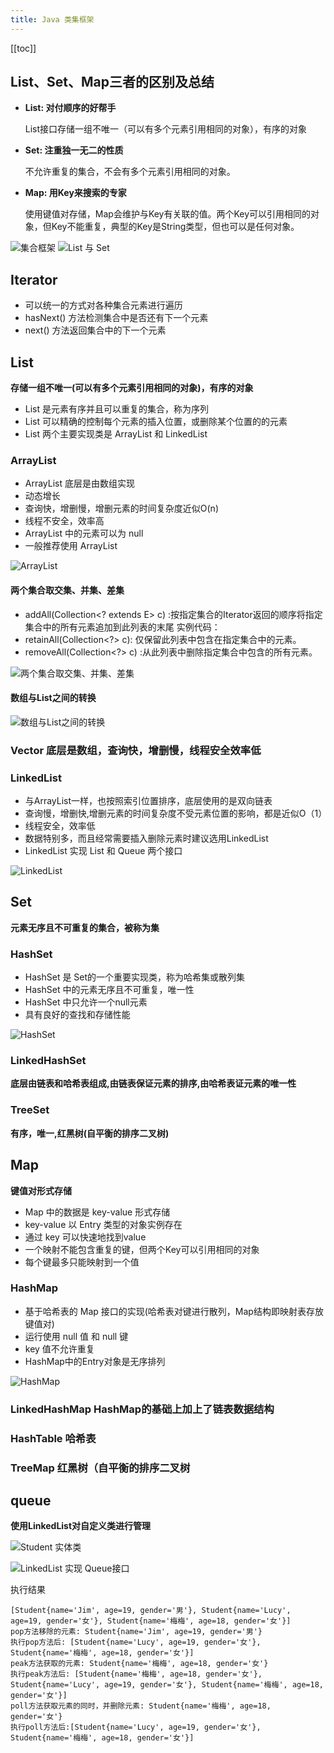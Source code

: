 ```yaml
---
title: Java 类集框架
---
```


[[toc]]


## List、Set、Map三者的区别及总结
- **List: 对付顺序的好帮手**

  List接口存储一组不唯一（可以有多个元素引用相同的对象），有序的对象
- **Set: 注重独一无二的性质**

  不允许重复的集合，不会有多个元素引用相同的对象。

- **Map: 用Key来搜索的专家**

  使用键值对存储，Map会维护与Key有关联的值。两个Key可以引用相同的对象，但Key不能重复，典型的Key是String类型，但也可以是任何对象。

![集合框架](https://images.csthink.com/15546359120650.jpg)
![List 与 Set](https://images.csthink.com/15546363481380.jpg)

## Iterator

- 可以统一的方式对各种集合元素进行遍历
- hasNext() 方法检测集合中是否还有下一个元素
- next() 方法返回集合中的下一个元素

## List

**存储一组不唯一(可以有多个元素引用相同的对象)，有序的对象**


- List 是元素有序并且可以重复的集合，称为序列
- List 可以精确的控制每个元素的插入位置，或删除某个位置的的元素
- List 两个主要实现类是 ArrayList 和 LinkedList


### ArrayList

- ArrayList 底层是由数组实现
- 动态增长
- 查询快，增删慢，增删元素的时间复杂度近似O(n)
- 线程不安全，效率高
- ArrayList 中的元素可以为 null
- 一般推荐使用 ArrayList

![ArrayList](https://images.csthink.com/Carbonize%202019-04-08%20at%2008.55.30.png)


#### 两个集合取交集、并集、差集
- addAll(Collection<? extends E> c) :按指定集合的Iterator返回的顺序将指定集合中的所有元素追加到此列表的末尾
实例代码：
- retainAll(Collection<?> c): 仅保留此列表中包含在指定集合中的元素。
- removeAll(Collection<?> c) :从此列表中删除指定集合中包含的所有元素。


![两个集合取交集、并集、差集](https://images.csthink.com/Carbonize%202019-04-08%20at%2010.16.53.png)

#### 数组与List之间的转换

![数组与List之间的转换](https://images.csthink.com/Carbonize%202019-04-08%20at%2010.44.33.png)

### Vector **底层是数组，查询快，增删慢，线程安全效率低**

### LinkedList

- 与ArrayList一样，也按照索引位置排序，底层使用的是双向链表
- 查询慢，增删快,增删元素的时间复杂度不受元素位置的影响，都是近似O（1）
- 线程安全，效率低
- 数据特别多，而且经常需要插入删除元素时建议选用LinkedList
- LinkedList 实现 List 和 Queue 两个接口

![LinkedList](https://images.csthink.com/Carbonize%202019-04-08%20at%2009.22.57.png)


## Set

**元素无序且不可重复的集合，被称为集**

### HashSet

- HashSet 是 Set的一个重要实现类，称为哈希集或散列集
- HashSet 中的元素无序且不可重复，唯一性
- HashSet 中只允许一个null元素
- 具有良好的查找和存储性能

![HashSet](https://images.csthink.com/Carbonize%202019-04-08%20at%2008.59.58.png)

### LinkedHashSet
**底层由链表和哈希表组成,由链表保证元素的排序,由哈希表证元素的唯一性**

### TreeSet
**有序，唯一,红黑树(自平衡的排序二叉树)**

## Map
**键值对形式存储**

- Map 中的数据是 key-value 形式存储
- key-value 以 Entry 类型的对象实例存在
- 通过 key 可以快速地找到value
- 一个映射不能包含重复的键，但两个Key可以引用相同的对象
- 每个键最多只能映射到一个值

### HashMap

- 基于哈希表的 Map 接口的实现(哈希表对键进行散列，Map结构即映射表存放键值对)
- 运行使用 null 值 和 null 键
- key 值不允许重复
- HashMap中的Entry对象是无序排列

![HashMap](https://images.csthink.com/Carbonize%202019-04-08%20at%2009.14.10.png)


### LinkedHashMap **HashMap的基础上加上了链表数据结构**
### HashTable **哈希表**
### TreeMap **红黑树（自平衡的排序二叉树**

## queue
**使用LinkedList对自定义类进行管理**

![Student 实体类](https://images.csthink.com/Carbonize%202019-04-08%20at%2009.41.59.png)

![LinkedList 实现 Queue接口](https://images.csthink.com/Carbonize%202019-04-08%20at%2009.43.19.png)


执行结果

```shell
[Student{name='Jim', age=19, gender='男'}, Student{name='Lucy', age=19, gender='女'}, Student{name='梅梅', age=18, gender='女'}]
pop方法移除的元素: Student{name='Jim', age=19, gender='男'}
执行pop方法后: [Student{name='Lucy', age=19, gender='女'}, Student{name='梅梅', age=18, gender='女'}]
peak方法获取的元素: Student{name='梅梅', age=18, gender='女'}
执行peak方法后: [Student{name='梅梅', age=18, gender='女'}, Student{name='Lucy', age=19, gender='女'}, Student{name='梅梅', age=18, gender='女'}]
poll方法获取元素的同时，并删除元素: Student{name='梅梅', age=18, gender='女'}
执行poll方法后:[Student{name='Lucy', age=19, gender='女'}, Student{name='梅梅', age=18, gender='女'}]
```
